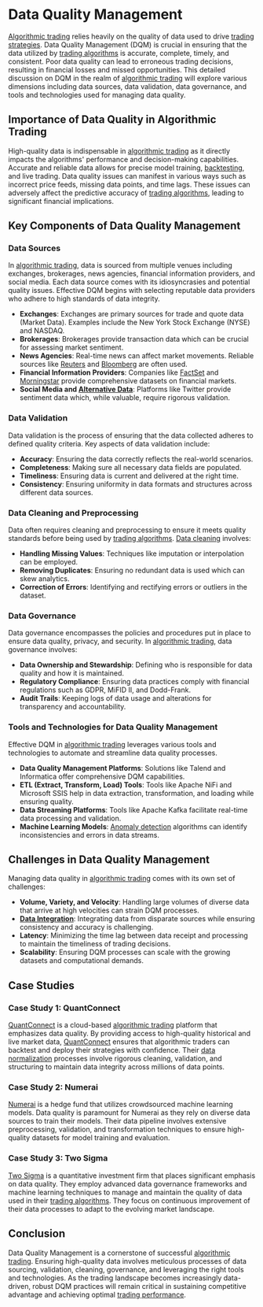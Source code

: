 # Data Quality Management

[Algorithmic trading](../a/algorithmic_trading.md) relies heavily on the quality of data used to drive [trading strategies](../t/trading_strategies.md). Data Quality Management (DQM) is crucial in ensuring that the data utilized by [trading algorithms](../t/trading_algorithms.md) is accurate, complete, timely, and consistent. Poor data quality can lead to erroneous trading decisions, resulting in financial losses and missed opportunities. This detailed discussion on DQM in the realm of [algorithmic trading](../a/algorithmic_trading.md) will explore various dimensions including data sources, data validation, data governance, and tools and technologies used for managing data quality.

## Importance of Data Quality in Algorithmic Trading

High-quality data is indispensable in [algorithmic trading](../a/algorithmic_trading.md) as it directly impacts the algorithms' performance and decision-making capabilities. Accurate and reliable data allows for precise model training, [backtesting](../b/backtesting.md), and live trading. Data quality issues can manifest in various ways such as incorrect price feeds, missing data points, and time lags. These issues can adversely affect the predictive accuracy of [trading algorithms](../t/trading_algorithms.md), leading to significant financial implications.

## Key Components of Data Quality Management

### Data Sources

In [algorithmic trading](../a/algorithmic_trading.md), data is sourced from multiple venues including exchanges, brokerages, news agencies, financial information providers, and social media. Each data source comes with its idiosyncrasies and potential quality issues. Effective DQM begins with selecting reputable data providers who adhere to high standards of data integrity.

- **Exchanges**: Exchanges are primary sources for trade and quote data (Market Data). Examples include the New York Stock Exchange (NYSE) and NASDAQ.
- **Brokerages**: Brokerages provide transaction data which can be crucial for assessing market sentiment.
- **News Agencies**: Real-time news can affect market movements. Reliable sources like [Reuters](../r/reuters.md) and [Bloomberg](../b/bloomberg.md) are often used.
- **Financial Information Providers**: Companies like [FactSet](../f/factset.md) and [Morningstar](../m/morningstar.md) provide comprehensive datasets on financial markets.
- **Social Media and [Alternative Data](../a/alternative_data.md)**: Platforms like Twitter provide sentiment data which, while valuable, require rigorous validation.

### Data Validation

Data validation is the process of ensuring that the data collected adheres to defined quality criteria. Key aspects of data validation include:

- **Accuracy**: Ensuring the data correctly reflects the real-world scenarios.
- **Completeness**: Making sure all necessary data fields are populated.
- **Timeliness**: Ensuring data is current and delivered at the right time.
- **Consistency**: Ensuring uniformity in data formats and structures across different data sources.

### Data Cleaning and Preprocessing

Data often requires cleaning and preprocessing to ensure it meets quality standards before being used by [trading algorithms](../t/trading_algorithms.md). [Data cleaning](../d/data_cleaning.md) involves:

- **Handling Missing Values**: Techniques like imputation or interpolation can be employed.
- **Removing Duplicates**: Ensuring no redundant data is used which can skew analytics.
- **Correction of Errors**: Identifying and rectifying errors or outliers in the dataset.

### Data Governance

Data governance encompasses the policies and procedures put in place to ensure data quality, privacy, and security. In [algorithmic trading](../a/algorithmic_trading.md), data governance involves:

- **Data Ownership and Stewardship**: Defining who is responsible for data quality and how it is maintained.
- **Regulatory Compliance**: Ensuring data practices comply with financial regulations such as GDPR, MiFID II, and Dodd-Frank.
- **Audit Trails**: Keeping logs of data usage and alterations for transparency and accountability.

### Tools and Technologies for Data Quality Management

Effective DQM in [algorithmic trading](../a/algorithmic_trading.md) leverages various tools and technologies to automate and streamline data quality processes.

- **Data Quality Management Platforms**: Solutions like Talend and Informatica offer comprehensive DQM capabilities.
- **ETL (Extract, Transform, Load) Tools**: Tools like Apache NiFi and Microsoft SSIS help in data extraction, transformation, and loading while ensuring quality.
- **Data Streaming Platforms**: Tools like Apache Kafka facilitate real-time data processing and validation.
- **Machine Learning Models**: [Anomaly detection](../a/anomaly_detection.md) algorithms can identify inconsistencies and errors in data streams.

## Challenges in Data Quality Management

Managing data quality in [algorithmic trading](../a/algorithmic_trading.md) comes with its own set of challenges:

- **Volume, Variety, and Velocity**: Handling large volumes of diverse data that arrive at high velocities can strain DQM processes.
- **[Data Integration](../d/data_integration.md)**: Integrating data from disparate sources while ensuring consistency and accuracy is challenging.
- **Latency**: Minimizing the time lag between data receipt and processing to maintain the timeliness of trading decisions.
- **Scalability**: Ensuring DQM processes can scale with the growing datasets and computational demands.

## Case Studies

### Case Study 1: QuantConnect

[QuantConnect](https://www.quantconnect.com/) is a cloud-based [algorithmic trading](../a/algorithmic_trading.md) platform that emphasizes data quality. By providing access to high-quality historical and live market data, [QuantConnect](../q/quantconnect.md) ensures that algorithmic traders can backtest and deploy their strategies with confidence. Their [data normalization](../d/data_normalization.md) processes involve rigorous cleaning, validation, and structuring to maintain data integrity across millions of data points.

### Case Study 2: Numerai

[Numerai](https://numer.ai/) is a hedge fund that utilizes crowdsourced machine learning models. Data quality is paramount for Numerai as they rely on diverse data sources to train their models. Their data pipeline involves extensive preprocessing, validation, and transformation techniques to ensure high-quality datasets for model training and evaluation.

### Case Study 3: Two Sigma

[Two Sigma](https://www.twosigma.com/) is a quantitative investment firm that places significant emphasis on data quality. They employ advanced data governance frameworks and machine learning techniques to manage and maintain the quality of data used in their [trading algorithms](../t/trading_algorithms.md). They focus on continuous improvement of their data processes to adapt to the evolving market landscape.

## Conclusion

Data Quality Management is a cornerstone of successful [algorithmic trading](../a/algorithmic_trading.md). Ensuring high-quality data involves meticulous processes of data sourcing, validation, cleaning, governance, and leveraging the right tools and technologies. As the trading landscape becomes increasingly data-driven, robust DQM practices will remain critical in sustaining competitive advantage and achieving optimal [trading performance](../t/trading_performance.md).